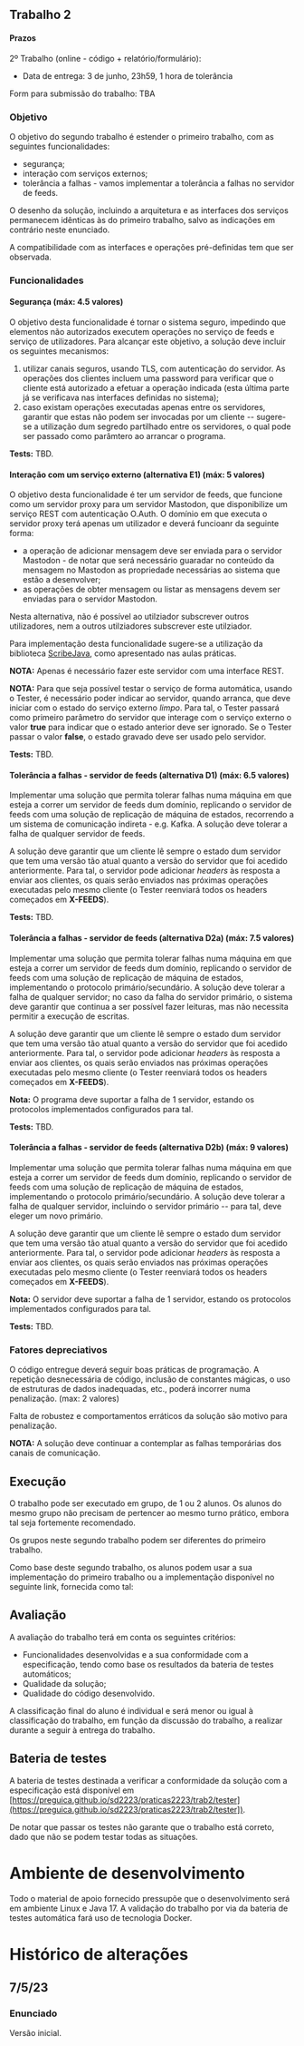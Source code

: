 ## Trabalho 2

#### Prazos
2º Trabalho (online - código + relatório/formulário):
* Data de entrega: 3 de junho, 23h59, 1 hora de tolerância 

Form para submissão do trabalho: TBA

 

### Objetivo

O objetivo do segundo trabalho é estender o primeiro trabalho, com as 
seguintes funcionalidades: 

- segurança;
- interação com serviços externos;
- tolerância a falhas - vamos implementar a tolerância a falhas no servidor
de feeds.

O desenho da solução, incluindo a arquitetura e as interfaces dos serviços permanecem 
idênticas às do primeiro trabalho, salvo as indicações em contrário neste enunciado.

A compatibilidade com as interfaces e operações pré-definidas tem que ser observada.


### Funcionalidades 

#### Segurança (máx: 4.5 valores)

O objetivo desta funcionalidade é tornar o sistema seguro, impedindo que elementos 
não autorizados executem operações no serviço de feeds e serviço de utilizadores.
Para alcançar este objetivo, a solução deve incluir os seguintes mecanismos:

1. utilizar canais seguros, usando TLS, com autenticação do servidor. 
As operações dos clientes incluem uma password para verificar que o cliente está 
autorizado a efetuar a operação indicada (esta última parte já se verificava nas 
interfaces definidas no sistema);
2. caso existam operações executadas apenas entre os servidores, garantir que 
estas não podem ser invocadas por 
um cliente -- sugere-se a utilização dum segredo partilhado entre os servidores, 
o qual pode ser
passado como parâmtero ao arrancar o programa.

  **Tests:** TBD.


#### Interação com um serviço externo (alternativa E1)  (máx: 5 valores)

O objetivo desta funcionalidade é ter um servidor de feeds, que funcione como um servidor
proxy para um servidor Mastodon, que disponibilize um serviço REST com autenticação O.Auth.
O domínio em que executa o servidor proxy terá apenas um utilizador e deverá funcioanr 
da seguinte forma:
* a operação de adicionar mensagem deve ser enviada para o servidor Mastodon - de notar
que será necessário guaradar no conteúdo da mensagem no Mastodon as propriedade necessárias 
ao sistema que estão a desenvolver;
* as operações de obter mensagem ou listar as mensagens devem ser enviadas para o servidor 
Mastodon.

Nesta alternativa, não é possível ao utilziador subscrever outros utilizadores, nem a outros
utilziadores subscrever este utilziador. 

Para implementação desta funcionalidade sugere-se a utilização da 
biblioteca [ScribeJava](https://github.com/scribejava/scribejava), como apresentado nas
aulas práticas.

**NOTA:** Apenas é necessário fazer este servidor com uma interface REST.

**NOTA:** Para que seja possível testar o serviço de forma automática, 
usando o Tester, é necessário poder indicar ao servidor, quando arranca, 
que deve iniciar com o estado do serviço externo *limpo*. 
Para tal, o Tester passará como primeiro parâmetro do servidor que 
interage com o serviço externo o valor **true** para indicar que o estado 
anterior deve ser ignorado. 
Se o Tester passar o valor **false**, o estado gravado deve ser usado pelo servidor.

  **Tests:** TBD.


#### Tolerância a falhas - servidor de feeds (alternativa D1)  (máx: 6.5 valores)

Implementar uma solução que permita tolerar falhas numa máquina em que esteja a correr
um servidor de feeds dum domínio, replicando o servidor de feeds com uma solução de replicação 
de máquina de estados, recorrendo a um sistema de comunicação indireta - e.g. Kafka. 
A solução deve tolerar a falha de qualquer servidor de feeds.

A solução deve garantir que um cliente lê sempre o estado dum servidor que tem uma 
versão tão atual quanto a versão do servidor que foi acedido anteriormente. 
Para tal, o servidor pode adicionar *headers* às resposta a enviar aos clientes, os 
quais serão enviados nas próximas operações executadas pelo mesmo cliente (o Tester
reenviará todos os headers começados em **X-FEEDS**).

  **Tests:** TBD.

#### Tolerância a falhas - servidor de feeds (alternativa D2a)  (máx: 7.5 valores)

Implementar uma solução que permita tolerar falhas numa máquina em que esteja a correr
um servidor de feeds dum domínio, replicando o servidor de feeds com uma solução de replicação 
de máquina de estados, implementando o protocolo primário/secundário. 
A solução deve tolerar a falha de qualquer servidor; no caso da falha do servidor 
primário, o sistema deve garantir que continua a ser possível fazer leituras, 
mas não necessita permitir a execução de escritas.
                     
A solução deve garantir que um cliente lê sempre o estado dum servidor que tem uma 
versão tão atual quanto a versão do servidor que foi acedido anteriormente. 
Para tal, o servidor pode adicionar *headers* às resposta a enviar aos clientes, os 
quais serão enviados nas próximas operações executadas pelo mesmo cliente (o Tester
reenviará todos os headers começados em **X-FEEDS**).

**Nota:** O programa deve suportar a falha de 1 servidor, estando os protocolos 
implementados configurados para tal.

  **Tests:** TBD.

#### Tolerância a falhas - servidor de feeds (alternativa D2b)  (máx: 9 valores)

Implementar uma solução que permita tolerar falhas numa máquina em que esteja a correr
um servidor de feeds dum domínio, replicando o servidor de feeds com uma solução de replicação 
de máquina de estados, implementando o protocolo primário/secundário. 
A solução deve tolerar a falha de 
qualquer servidor, incluindo o servidor primário -- para tal, deve eleger um novo 
primário.

A solução deve garantir que um cliente lê sempre o estado dum servidor que tem uma 
versão tão atual quanto a versão do servidor que foi acedido anteriormente. 
Para tal, o servidor pode adicionar *headers* às resposta a enviar aos clientes, os 
quais serão enviados nas próximas operações executadas pelo mesmo cliente (o Tester
reenviará todos os headers começados em **X-FEEDS**).

**Nota:** O servidor deve suportar a falha de 1 servidor, estando os protocolos 
implementados configurados para tal.

  **Tests:** TBD.

### Fatores depreciativos

O código entregue deverá seguir boas práticas de programação. A repetição 
desnecessária de código, inclusão de constantes mágicas, o uso de estruturas de 
dados inadequadas, etc., poderá incorrer numa penalização.
(max: 2 valores)

Falta de robustez e comportamentos erráticos da solução são motivo para penalização. 

**NOTA:** A solução deve continuar a contemplar as falhas temporárias dos canais de comunicação.

## Execução
O trabalho pode ser executado em grupo, de 1 ou 2 alunos.
Os alunos do mesmo grupo não precisam de pertencer ao mesmo turno prático, embora 
tal seja fortemente recomendado.

Os grupos neste segundo trabalho podem ser diferentes do primeiro trabalho.

Como base deste segundo trabalho, os alunos podem usar a sua implementação do 
primeiro trabalho ou a implementação disponível no seguinte link, fornecida
como tal:
 
<!-- [https://github.com/smduarte/sd2022-tp1](https://github.com/smduarte/sd2022-tp1)
-->

## Avaliação
A avaliação do trabalho terá em conta os seguintes critérios:

- Funcionalidades desenvolvidas e a sua conformidade com a especificação, tendo como
base os resultados da bateria de testes automáticos;
- Qualidade da solução;
- Qualidade do código desenvolvido.

A classificação final do aluno é individual e será menor ou igual à classificação 
do trabalho, em função da discussão do
trabalho, a realizar durante a seguir à entrega do trabalho.

## Bateria de testes

A bateria de testes destinada a verificar a conformidade da solução com a 
especificação está disponível em 
[https://preguica.github.io/sd2223/praticas2223/trab2/tester](https://preguica.github.io/sd2223/praticas2223/trab2/tester]).

De notar que passar os testes não garante que o trabalho está correto, dado que não
se podem testar todas as situações.


# Ambiente de desenvolvimento

Todo o material de apoio fornecido pressupõe que o desenvolvimento será em ambiente 
Linux e Java 17.
A validação do trabalho por via da bateria de testes automática fará uso de tecnologia 
Docker.

# Histórico de alterações

## 7/5/23

### Enunciado
Versão inicial.

